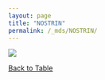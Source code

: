 ```yaml
---
layout: page
title: "NOSTRIN"
permalink: /_mds/NOSTRIN/
---
```


![](../../algns0/5HSAA072901_aln_report.png?raw=true)

[Back to Table](../../display)